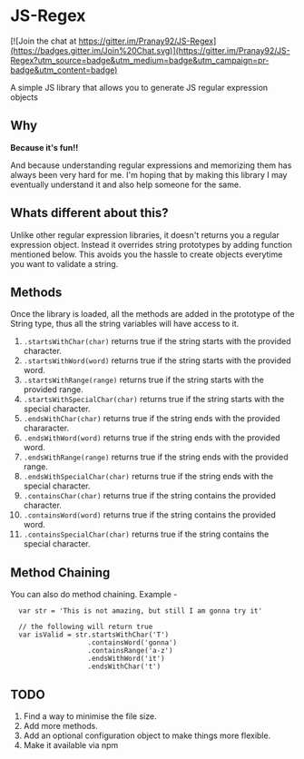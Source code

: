 JS-Regex
========

[![Join the chat at https://gitter.im/Pranay92/JS-Regex](https://badges.gitter.im/Join%20Chat.svg)](https://gitter.im/Pranay92/JS-Regex?utm_source=badge&utm_medium=badge&utm_campaign=pr-badge&utm_content=badge)

A simple JS library that allows you to generate JS regular expression objects

## Why

**Because it's fun!!**

And because understanding regular expressions and memorizing them has always been very hard for me. I'm hoping that by making this library I may eventually understand it and also help someone for the same.

## Whats different about this?

Unlike other regular expression libraries, it doesn't returns you a regular expression object. Instead it overrides string prototypes by adding function mentioned below. This avoids you the hassle to create objects everytime you want to validate a string.

## Methods

Once the library is loaded, all the methods are added in the prototype of the String type, thus all the string variables will have access to it.

1. `.startsWithChar(char)` returns true if the string starts with the provided character.  
2. `.startsWithWord(word)` returns true if the string starts with the provided word.  
3. `.startsWithRange(range)` returns true if the string starts with the provided range.
4. `.startsWithSpecialChar(char)` returns true if the string starts with the special character.
5. `.endsWithChar(char)` returns true if the string ends with the provided chararacter.
6. `.endsWithWord(word)` returns true if the string ends with the provided word.  
7. `.endsWithRange(range)` returns true if the string ends with the provided range.  
8. `.endsWithSpecialChar(char)` returns true if the string ends with the special character.
9. `.containsChar(char)` returns true if the string contains the provided character.
10. `.containsWord(word)` returns true if the string contains the provided word.
11. `.containsSpecialChar(char)` returns true if the string contains the special character.


## Method Chaining

You can also do method chaining. Example - 
````
  var str = 'This is not amazing, but still I am gonna try it'
  
  // the following will return true
  var isValid = str.startsWithChar('T')
                   .containsWord('gonna')
                   .containsRange('a-z')
                   .endsWithWord('it')
                   .endsWithChar('t')
````
## TODO

1. Find a way to minimise the file size.
2. Add more methods.
3. Add an optional configuration object to make things more flexible.
4. Make it available via npm
